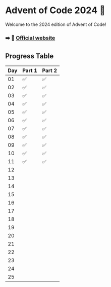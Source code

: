 # Advent of Code 2024 🎄

Welcome to the 2024 edition of Advent of Code! 

### ➡️ 🔗 [Official website](https://adventofcode.com/2024)

## Progress Table

| Day | Part 1 | Part 2 |
|-----|--------|--------|
| 01  |   ✅   |   ✅   |
| 02  |   ✅   |   ✅   |
| 03  |   ✅   |   ✅   |
| 04  |   ✅   |   ✅   |
| 05  |   ✅   |   ✅   |
| 06  |   ✅   |   ✅   |
| 07  |   ✅   |   ✅   |
| 08  |   ✅   |   ✅   |
| 09  |   ✅   |   ✅   |
| 10  |   ✅   |   ✅   |
| 11  |   ✅   |   ✅   |
| 12  |   |   |
| 13  |   |   |
| 14  |   |   |
| 15  |   |   |
| 16  |   |   |
| 17  |   |   |
| 18  |   |   |
| 19  |   |   |
| 20  |   |   |
| 21  |   |   |
| 22  |   |   |
| 23  |   |   |
| 24  |   |   |
| 25  |   |   |
